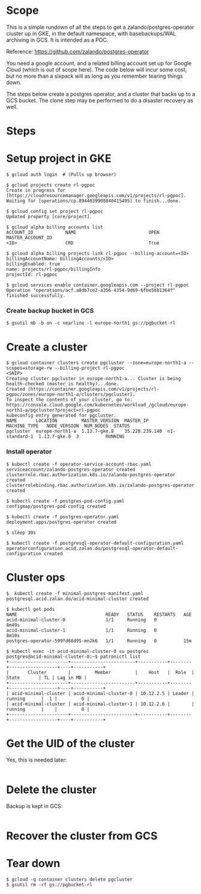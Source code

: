 # Scope

This is a simple rundown of all the steps to get a zalando/postgres-operator cluster up in GKE, in the default namespace, with basebackups/WAL archiving in GCS. It is intended as a POC.

Reference: https://github.com/zalando/postgres-operator

You need a google account, and a related billing account set up for Google Cloud (which is out of scope here). The code below will incur some cost, but no more than a sixpack will as long as you remember tearing things down.

The steps below create a postgres operator, and a cluster that backs up to a GCS bucket. The clone step may be performed to do a disaster recovery as well. 

# Steps

# Setup project in GKE

```console
$ gcloud auth login  # (Pulls up browser)

$ gcloud projects create rl-pgpoc
Create in progress for [https://cloudresourcemanager.googleapis.com/v1/projects/rl-pgpoc].
Waiting for [operations/cp.8944039908840415495] to finish...done.
     
$ gcloud config set project rl-pgpoc
Updated property [core/project].

$ gcloud alpha billing accounts list
ACCOUNT_ID            NAME                           OPEN  MASTER_ACCOUNT_ID
<ID>				  CRD                            True

$ gcloud alpha billing projects link rl-pgpoc --billing-account=<ID>
billingAccountName: billingAccounts/<ID>
billingEnabled: true
name: projects/rl-pgpoc/billingInfo
projectId: rl-pgpoc

$ gcloud services enable container.googleapis.com --project rl-pgpoc
Operation "operations/acf.a8db7ce2-a356-4354-9d69-6fbe56b1364f" finished successfully.
```

### Create backup bucket in GCS

```console
$ gsutil mb -b on -c nearline -l europe-north1 gs://pgbucket-rl
```

# Create a cluster

```console
$ gcloud container clusters create pgcluster --zone=europe-north1-a --scopes=storage-rw --billing-project rl-pgpoc
<SNIP>
Creating cluster pgcluster in europe-north1-a... Cluster is being health-checked (master is healthy)...done.
Created [https://container.googleapis.com/v1/projects/rl-pgpoc/zones/europe-north1-a/clusters/pgcluster].
To inspect the contents of your cluster, go to: https://console.cloud.google.com/kubernetes/workload_/gcloud/europe-north1-a/pgcluster?project=rl-pgpoc
kubeconfig entry generated for pgcluster.
NAME       LOCATION         MASTER_VERSION  MASTER_IP       MACHINE_TYPE   NODE_VERSION  NUM_NODES  STATUS
pgcluster  europe-north1-a  1.13.7-gke.8    35.228.239.140  n1-standard-1  1.13.7-gke.8  3          RUNNING
```

### Install operator

```console
$ kubectl create -f operator-service-account-rbac.yaml 
serviceaccount/zalando-postgres-operator created
clusterrole.rbac.authorization.k8s.io/zalando-postgres-operator created
clusterrolebinding.rbac.authorization.k8s.io/zalando-postgres-operator created

$ kubectl create -f postgres-pod-config.yaml 
configmap/postgres-pod-config created

$ kubectl create -f postgres-operator.yaml 
deployment.apps/postgres-operator created

$ sleep 30s

$ kubectl create -f postgresql-operator-default-configuration.yaml 
operatorconfiguration.acid.zalan.do/postgresql-operator-default-configuration created
```

# Cluster ops

```console
$  kubectl create -f minimal-postgres-manifest.yaml 
postgresql.acid.zalan.do/acid-minimal-cluster created

$ kubectl get pods
NAME                                 READY   STATUS    RESTARTS   AGE
acid-minimal-cluster-0               1/1     Running   0          8m49s
acid-minimal-cluster-1               1/1     Running   0          8m10s
postgres-operator-599fd68d95-mn2k6   1/1     Running   0          15m

$ kubectl exec -it acid-minimal-cluster-0 su postgres
postgres@acid-minimal-cluster-0:~$ patronictl list
+----------------------+------------------------+-----------+--------+------------------+----+-----------+
|       Cluster        |         Member         |    Host   |  Role  |      State       | TL | Lag in MB |
+----------------------+------------------------+-----------+--------+------------------+----+-----------+
| acid-minimal-cluster | acid-minimal-cluster-0 | 10.12.2.5 | Leader |     running      |  1 |         0 |
| acid-minimal-cluster | acid-minimal-cluster-1 | 10.12.2.6 |        |     running      |    |         0 |
+----------------------+------------------------+-----------+--------+------------------+----+-----------+
```

# Get the UID of the cluster 

Yes, this is needed later:

```console
```

# Delete the cluster

Backup is kept in GCS:


```console
```

# Recover the cluster from GCS

# Tear down

```console
$ gcloud -q container clusters delete pgcluster
$ gsutil rm -rf gs://pgbucket-rl
```

